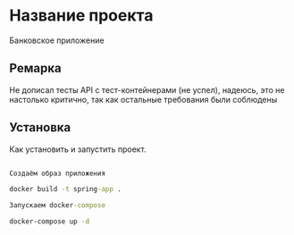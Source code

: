 # Название проекта

Банковское приложение

## Ремарка

Не дописал тесты API с тест-контейнерами (не успел), надеюсь, это не настолько критично,
так как остальные требования были соблюдены

## Установка

Как установить и запустить проект.

```cmd

Создаём образ приложения

docker build -t spring-app .

Запускаем docker-compose

docker-compose up -d 